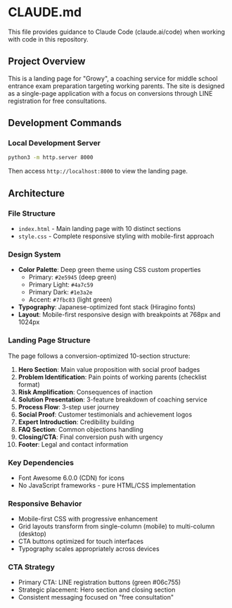 # CLAUDE.md

This file provides guidance to Claude Code (claude.ai/code) when working with code in this repository.

## Project Overview

This is a landing page for "Growy", a coaching service for middle school entrance exam preparation targeting working parents. The site is designed as a single-page application with a focus on conversions through LINE registration for free consultations.

## Development Commands

### Local Development Server
```bash
python3 -m http.server 8000
```
Then access `http://localhost:8000` to view the landing page.

## Architecture

### File Structure
- `index.html` - Main landing page with 10 distinct sections
- `style.css` - Complete responsive styling with mobile-first approach

### Design System
- **Color Palette**: Deep green theme using CSS custom properties
  - Primary: `#2e5945` (deep green)
  - Primary Light: `#4a7c59`
  - Primary Dark: `#1e3a2e`
  - Accent: `#7fbc83` (light green)
- **Typography**: Japanese-optimized font stack (Hiragino fonts)
- **Layout**: Mobile-first responsive design with breakpoints at 768px and 1024px

### Landing Page Structure
The page follows a conversion-optimized 10-section structure:
1. **Hero Section**: Main value proposition with social proof badges
2. **Problem Identification**: Pain points of working parents (checklist format)
3. **Risk Amplification**: Consequences of inaction
4. **Solution Presentation**: 3-feature breakdown of coaching service
5. **Process Flow**: 3-step user journey
6. **Social Proof**: Customer testimonials and achievement logos
7. **Expert Introduction**: Credibility building
8. **FAQ Section**: Common objections handling
9. **Closing/CTA**: Final conversion push with urgency
10. **Footer**: Legal and contact information

### Key Dependencies
- Font Awesome 6.0.0 (CDN) for icons
- No JavaScript frameworks - pure HTML/CSS implementation

### Responsive Behavior
- Mobile-first CSS with progressive enhancement
- Grid layouts transform from single-column (mobile) to multi-column (desktop)
- CTA buttons optimized for touch interfaces
- Typography scales appropriately across devices

### CTA Strategy
- Primary CTA: LINE registration buttons (green #06c755)
- Strategic placement: Hero section and closing section
- Consistent messaging focused on "free consultation"